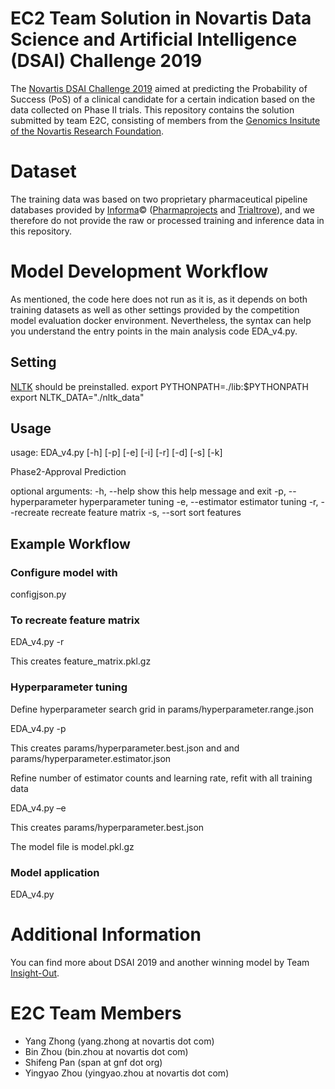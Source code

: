# EC2 Team Solution in Novartis Data Science and Artificial Intelligence (DSAI) Challenge 2019


The [Novartis DSAI Challenge 2019](https://www.aicrowd.com/challenges/novartis-dsai-challenge) aimed at predicting the Probability of Success (PoS) of a clinical candidate for a certain indication based on the data collected on Phase II trials.  This repository contains the solution submitted by team E2C, consisting of members from the [Genomics Insitute of the Novartis Research Foundation](https://www.gnf.org/).

# Dataset

The training data was based on two proprietary pharmaceutical pipeline databases provided by [Informa](https://pharmaintelligence.informa.com/)&copy; ([Pharmaprojects](https://pharmaintelligence.informa.com/products-and-services/data-and-analysis/pharmaprojects) and [Trialtrove](https://pharmaintelligence.informa.com/clinical-trial-data)), and we therefore do not  provide the raw or processed training and inference data in this repository.

# Model Development Workflow

As mentioned, the code here does not run as it is, as it depends on both training datasets as well as other settings provided by the competition model evaluation docker environment.  Nevertheless, the syntax can help you understand the entry points in the main analysis code EDA_v4.py.

## Setting
[NLTK](https://pypi.org/project/nltk/) should be preinstalled.
export PYTHONPATH=./lib:$PYTHONPATH
export NLTK_DATA="./nltk_data"

## Usage

usage: EDA_v4.py [-h] [-p] [-e] [-i] [-r] [-d] [-s] [-k]

Phase2-Approval Prediction

optional arguments:
  -h, --help            show this help message and exit
  -p, --hyperparameter  hyperparameter tuning
  -e, --estimator       estimator tuning
  -r, --recreate        recreate feature matrix
  -s, --sort            sort features

## Example Workflow

### Configure model with

configjson.py

### To recreate feature matrix 

EDA_v4.py -r

This creates feature_matrix.pkl.gz

### Hyperparameter tuning

Define hyperparameter search grid in params/hyperparameter.range.json

EDA_v4.py -p

This creates params/hyperparameter.best.json and and params/hyperparameter.estimator.json

Refine number of estimator counts and learning rate, refit with all training data

EDA_v4.py –e

This creates params/hyperparameter.best.json

The model file is model.pkl.gz

### Model application

EDA_v4.py

# Additional Information

You can find more about DSAI 2019 and another winning model by Team [Insight-Out](https://github.com/bjoernholzhauer/DSAI-Competition-2019). 

# E2C Team Members

* Yang Zhong (yang.zhong at novartis dot com)
* Bin Zhou (bin.zhou at novartis dot com)
* Shifeng Pan (span at gnf dot org)
* Yingyao Zhou (yingyao.zhou at novartis dot com)
